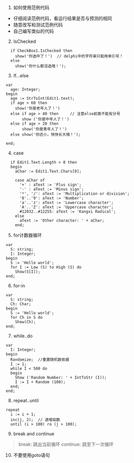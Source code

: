 1. 如何使用范例代码
- 仔细阅读范例代码，看运行结果是否与预测的相同
- 随意改写和测试范例代码
- 自己编写类似的代码

2. IsChecked
```
  if CheckBox1.IsChecked then
    show('你选中了！')  // delphi中的字符串只能用单引号！
  else
    show('你什么都没选哦！');
```

3. If...else
```
var
  age: Integer;
begin
  age := StrToInt(Edit1.text);
  if age > 60 then
    show('你是老年人了！')
  else if age > 40 then     // 注意else前面不能有分号
       show ('你是中年人了！')
  else if age > 20 then
       show('你是青年人了！')
  else show('你还小，快快长大哦！');

end;
```

4. case
```
  if Edit1.Text.Length > 0 then
  begin
    aChar := Edit1.Text.Chars[0];

    case aChar of
      '+' : aText := 'Plus sign';
      '-' : aText := 'Minus sign';
      '*', '/': aText := 'Multiplication or division';
      '0'..'9': aText := 'Number';
      'a'..'z': aText := 'Lowercase character';
      'A'..'Z': aText := 'Uppercase character';
      #12032..#12255: aText := 'Kangxi Radical';
    else
      aText := 'Other character: ' + aChar;
    end;
```

5. for计数器循环
```
var
  S: string;
  I: Integer;
begin
  S := 'Hello world';
  for I := Low (S) to High (S) do
    Show(S[I]);
end;
```

6. for-in
```
var
  S: string;
  Ch: Char;
begin
  S := 'Hello world';
  for Ch in S do
    Show(Ch);
end;
```

7. while..do
```
var
  I: Integer;
begin
  Randomize;  //重置随机数依据
  I := 1;
  while I < 500 do
  begin
    Show ('Random Number: ' + IntToStr (I));
    I := I + Random (100);
  end;
end;
```

8. repeat..until
```
repeat 
  i := i + 1;
  inc(j, 2);  // 递增函数
  until (i > 100) ro (j > 100);
```

9. break and continue
> break: 跳出当前循环
> continue: 跳至下一次循环

10. 不要使用goto语句


